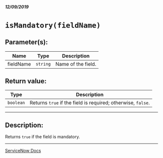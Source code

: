 ##### 12/09/2019
# `isMandatory(fieldName)`

## Parameter(s):
| Name | Type | Description |
|---|---|---|
| fieldName | `string` | Name of the field. |

## Return value:
| Type | Description |
|---|---|
| `boolean` | Returns `true` if the field is required; otherwise, `false`. |

---

## Description:
Returns `true` if the field is mandatory.

---

[ServiceNow Docs](https://developer.servicenow.com/app.do#!/api_doc?v=newyork&id=r_GlideFormIsMandatory_String)